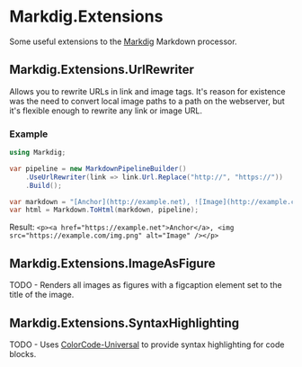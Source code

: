 # Markdig.Extensions
Some useful extensions to the [Markdig](https://github.com/lunet-io/markdig) Markdown processor.

## Markdig.Extensions.UrlRewriter
Allows you to rewrite URLs in link and image tags. It's reason for existence was the need to convert local image paths to a path on the webserver, but it's flexible enough to rewrite any link or image URL.

### Example
```csharp
using Markdig;

var pipeline = new MarkdownPipelineBuilder()
    .UseUrlRewriter(link => link.Url.Replace("http://", "https://"))
    .Build();

var markdown = "[Anchor](http://example.net), ![Image](http://example.com/img.png)";
var html = Markdown.ToHtml(markdown, pipeline);
```

Result: `<p><a href="https://example.net">Anchor</a>, <img src="https://example.com/img.png" alt="Image" /></p>`

## Markdig.Extensions.ImageAsFigure
TODO - Renders all images as figures with a figcaption element set to the title of the image.

## Markdig.Extensions.SyntaxHighlighting
TODO - Uses [ColorCode-Universal](https://github.com/WilliamABradley/ColorCode-Universal) to provide syntax highlighting for code blocks.
